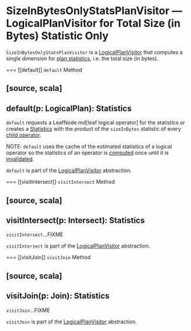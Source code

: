 # SizeInBytesOnlyStatsPlanVisitor &mdash; LogicalPlanVisitor for Total Size (in Bytes) Statistic Only

`SizeInBytesOnlyStatsPlanVisitor` is a [LogicalPlanVisitor](LogicalPlanVisitor.md) that computes a single dimension for [plan statistics](Statistics.md), i.e. the total size (in bytes).

=== [[default]] `default` Method

[source, scala]
----
default(p: LogicalPlan): Statistics
----

`default` requests a LeafNode.md[leaf logical operator] for the statistics or creates a [Statistics](Statistics.md) with the product of the `sizeInBytes` statistic of every [child operator](../catalyst/TreeNode.md#children).

NOTE: `default` uses the cache of the estimated statistics of a logical operator so the statistics of an operator is [computed](LogicalPlanStats.md#stats) once until it is [invalidated](LogicalPlanStats.md#invalidateStatsCache).

`default` is part of the [LogicalPlanVisitor](LogicalPlanVisitor.md#default) abstraction.

=== [[visitIntersect]] `visitIntersect` Method

[source, scala]
----
visitIntersect(p: Intersect): Statistics
----

`visitIntersect`...FIXME

`visitIntersect` is part of the [LogicalPlanVisitor](LogicalPlanVisitor.md#visitIntersect) abstraction.

=== [[visitJoin]] `visitJoin` Method

[source, scala]
----
visitJoin(p: Join): Statistics
----

`visitJoin`...FIXME

`visitJoin` is part of the [LogicalPlanVisitor](LogicalPlanVisitor.md#visitJoin) abstraction.
